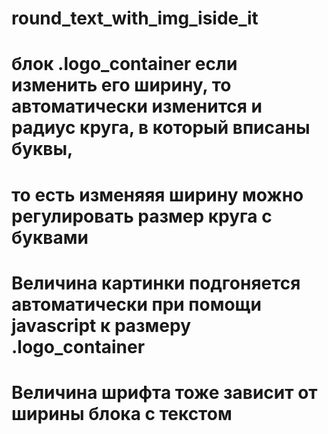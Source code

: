 # round_text_with_img_iside_it
# блок .logo_container если изменить его ширину, то автоматически изменится и радиус круга, в который вписаны буквы, 
# то есть изменяяя ширину можно регулировать размер круга с буквами
# Величина картинки подгоняется автоматически при помощи javascript к размеру .logo_container
# Величина шрифта тоже зависит от ширины блока с текстом
